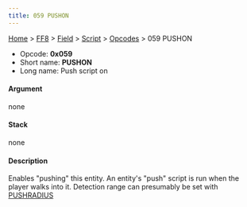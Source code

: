 ```yaml
---
title: 059 PUSHON
---
```


[Home](../../../../Main%20Page.md) > [FF8](../../../../FF8.md) > [Field](../../../Field.md) > [Script](../../Script.md) > [Opcodes](../Opcodes.md) > 059 PUSHON

-   Opcode: **0x059**
-   Short name: **PUSHON**
-   Long name: Push script on

#### Argument

none

#### Stack

none

#### Description

Enables "pushing" this entity. An entity's "push" script is run when the
player walks into it. Detection range can presumably be set with
[PUSHRADIUS][]

  [PUSHRADIUS]: 063%20PUSHRADIUS.md "wikilink"
